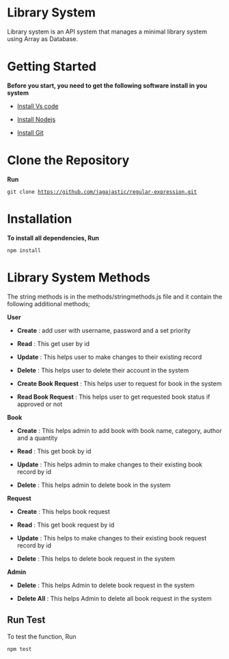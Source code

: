 # Library System

Library system is an API system that manages a minimal library system using Array as Database.

# Getting Started

**Before you start, you need to get the following software install in you system**

- [Install Vs code](https://ehttps://code.visualstudio.com/download)

- [Install Nodejs](https://ehttps://code.visualstudio.com/download)

- [Install Git](https://ehttps://code.visualstudio.com/download)

# Clone the Repository

**Run**

<code>git clone https://github.com/jagajastic/regular-expression.git</code>

# Installation

**To install all dependencies, Run**

<code>npm install</code>

# Library System Methods

The string methods is in the methods/stringmethods.js file and it contain the following additional methods;

**User**

- **Create** : add user with username, password and a set priority 

- **Read** : This get user by id 

- **Update** : This helps user to make changes to their existing record 

- **Delete** : This helps user to delete their account in the system 

- **Create Book Request** : This helps user to request for book in the system 

- **Read Book Request** : This helps user to get requested book status if approved or not 

**Book** 

- **Create** : This helps admin to add book with book name, category, author and a quantity 

- **Read** : This get book by id 

- **Update** : This helps admin to make changes to their existing book record by id

- **Delete** : This helps admin to delete book in the system 

**Request**

- **Create** : This helps book request 

- **Read** : This get book request by id 

- **Update** : This helps to make changes to their existing book request record by id

- **Delete** : This helps to delete book request in the system 

**Admin**

- **Delete** : This helps Admin to delete book request in the system 

- **Delete All** : This helps Admin to delete all book request in the system 

## Run Test

To test the function, Run

<code>npm test</code>
